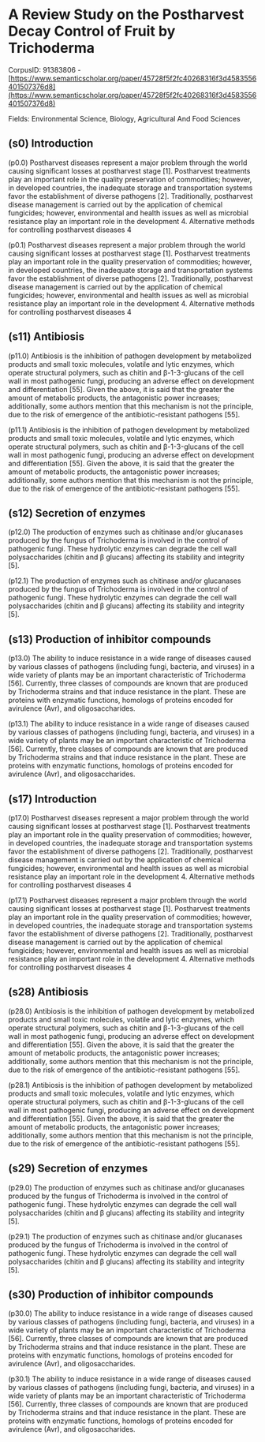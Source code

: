 # A Review Study on the Postharvest Decay Control of Fruit by Trichoderma

CorpusID: 91383806 - [https://www.semanticscholar.org/paper/45728f5f2fc40268316f3d4583556401507376d8](https://www.semanticscholar.org/paper/45728f5f2fc40268316f3d4583556401507376d8)

Fields: Environmental Science, Biology, Agricultural And Food Sciences

## (s0) Introduction
(p0.0) Postharvest diseases represent a major problem through the world causing significant losses at postharvest stage [1]. Postharvest treatments play an important role in the quality preservation of commodities; however, in developed countries, the inadequate storage and transportation systems favor the establishment of diverse pathogens [2]. Traditionally, postharvest disease management is carried out by the application of chemical fungicides; however, environmental and health issues as well as microbial resistance play an important role in the development 4. Alternative methods for controlling postharvest diseases 4

(p0.1) Postharvest diseases represent a major problem through the world causing significant losses at postharvest stage [1]. Postharvest treatments play an important role in the quality preservation of commodities; however, in developed countries, the inadequate storage and transportation systems favor the establishment of diverse pathogens [2]. Traditionally, postharvest disease management is carried out by the application of chemical fungicides; however, environmental and health issues as well as microbial resistance play an important role in the development 4. Alternative methods for controlling postharvest diseases 4
## (s11) Antibiosis
(p11.0) Antibiosis is the inhibition of pathogen development by metabolized products and small toxic molecules, volatile and lytic enzymes, which operate structural polymers, such as chitin and β-1-3-glucans of the cell wall in most pathogenic fungi, producing an adverse effect on development and differentiation [55]. Given the above, it is said that the greater the amount of metabolic products, the antagonistic power increases; additionally, some authors mention that this mechanism is not the principle, due to the risk of emergence of the antibiotic-resistant pathogens [55].

(p11.1) Antibiosis is the inhibition of pathogen development by metabolized products and small toxic molecules, volatile and lytic enzymes, which operate structural polymers, such as chitin and β-1-3-glucans of the cell wall in most pathogenic fungi, producing an adverse effect on development and differentiation [55]. Given the above, it is said that the greater the amount of metabolic products, the antagonistic power increases; additionally, some authors mention that this mechanism is not the principle, due to the risk of emergence of the antibiotic-resistant pathogens [55].
## (s12) Secretion of enzymes
(p12.0) The production of enzymes such as chitinase and/or glucanases produced by the fungus of Trichoderma is involved in the control of pathogenic fungi. These hydrolytic enzymes can degrade the cell wall polysaccharides (chitin and β glucans) affecting its stability and integrity [5].

(p12.1) The production of enzymes such as chitinase and/or glucanases produced by the fungus of Trichoderma is involved in the control of pathogenic fungi. These hydrolytic enzymes can degrade the cell wall polysaccharides (chitin and β glucans) affecting its stability and integrity [5].
## (s13) Production of inhibitor compounds
(p13.0) The ability to induce resistance in a wide range of diseases caused by various classes of pathogens (including fungi, bacteria, and viruses) in a wide variety of plants may be an important characteristic of Trichoderma [56]. Currently, three classes of compounds are known that are produced by Trichoderma strains and that induce resistance in the plant. These are proteins with enzymatic functions, homologs of proteins encoded for avirulence (Avr), and oligosaccharides.

(p13.1) The ability to induce resistance in a wide range of diseases caused by various classes of pathogens (including fungi, bacteria, and viruses) in a wide variety of plants may be an important characteristic of Trichoderma [56]. Currently, three classes of compounds are known that are produced by Trichoderma strains and that induce resistance in the plant. These are proteins with enzymatic functions, homologs of proteins encoded for avirulence (Avr), and oligosaccharides.
## (s17) Introduction
(p17.0) Postharvest diseases represent a major problem through the world causing significant losses at postharvest stage [1]. Postharvest treatments play an important role in the quality preservation of commodities; however, in developed countries, the inadequate storage and transportation systems favor the establishment of diverse pathogens [2]. Traditionally, postharvest disease management is carried out by the application of chemical fungicides; however, environmental and health issues as well as microbial resistance play an important role in the development 4. Alternative methods for controlling postharvest diseases 4

(p17.1) Postharvest diseases represent a major problem through the world causing significant losses at postharvest stage [1]. Postharvest treatments play an important role in the quality preservation of commodities; however, in developed countries, the inadequate storage and transportation systems favor the establishment of diverse pathogens [2]. Traditionally, postharvest disease management is carried out by the application of chemical fungicides; however, environmental and health issues as well as microbial resistance play an important role in the development 4. Alternative methods for controlling postharvest diseases 4
## (s28) Antibiosis
(p28.0) Antibiosis is the inhibition of pathogen development by metabolized products and small toxic molecules, volatile and lytic enzymes, which operate structural polymers, such as chitin and β-1-3-glucans of the cell wall in most pathogenic fungi, producing an adverse effect on development and differentiation [55]. Given the above, it is said that the greater the amount of metabolic products, the antagonistic power increases; additionally, some authors mention that this mechanism is not the principle, due to the risk of emergence of the antibiotic-resistant pathogens [55].

(p28.1) Antibiosis is the inhibition of pathogen development by metabolized products and small toxic molecules, volatile and lytic enzymes, which operate structural polymers, such as chitin and β-1-3-glucans of the cell wall in most pathogenic fungi, producing an adverse effect on development and differentiation [55]. Given the above, it is said that the greater the amount of metabolic products, the antagonistic power increases; additionally, some authors mention that this mechanism is not the principle, due to the risk of emergence of the antibiotic-resistant pathogens [55].
## (s29) Secretion of enzymes
(p29.0) The production of enzymes such as chitinase and/or glucanases produced by the fungus of Trichoderma is involved in the control of pathogenic fungi. These hydrolytic enzymes can degrade the cell wall polysaccharides (chitin and β glucans) affecting its stability and integrity [5].

(p29.1) The production of enzymes such as chitinase and/or glucanases produced by the fungus of Trichoderma is involved in the control of pathogenic fungi. These hydrolytic enzymes can degrade the cell wall polysaccharides (chitin and β glucans) affecting its stability and integrity [5].
## (s30) Production of inhibitor compounds
(p30.0) The ability to induce resistance in a wide range of diseases caused by various classes of pathogens (including fungi, bacteria, and viruses) in a wide variety of plants may be an important characteristic of Trichoderma [56]. Currently, three classes of compounds are known that are produced by Trichoderma strains and that induce resistance in the plant. These are proteins with enzymatic functions, homologs of proteins encoded for avirulence (Avr), and oligosaccharides.

(p30.1) The ability to induce resistance in a wide range of diseases caused by various classes of pathogens (including fungi, bacteria, and viruses) in a wide variety of plants may be an important characteristic of Trichoderma [56]. Currently, three classes of compounds are known that are produced by Trichoderma strains and that induce resistance in the plant. These are proteins with enzymatic functions, homologs of proteins encoded for avirulence (Avr), and oligosaccharides.

